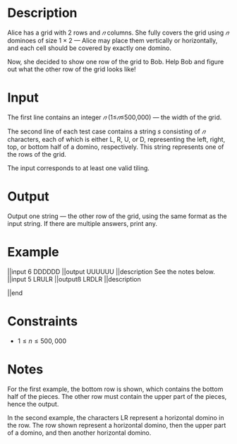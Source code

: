 # Description
Alice has a grid with $2$ rows and $𝑛$ columns. She fully covers the grid using $𝑛$ dominoes of size $1×2$ — Alice may place them vertically or horizontally, and each cell should be covered by exactly one domino.  

Now, she decided to show one row of the grid to Bob. Help Bob and figure out what the other row of the grid looks like!

# Input
The first line contains an integer $𝑛$ (1≤$𝑛$≤500,000) — the width of the grid.


The second line of each test case contains a string $s$ consisting of $𝑛$ characters, each of which is either L, R, U, or D, representing the left, right, top, or bottom half of a domino, respectively. This string represents one of the rows of the grid. 

The input corresponds to at least one valid tiling.

# Output

Output one string — the other row of the grid, using the same format as the input string. If there are multiple answers, print any.

# Example
||input
6
DDDDDD
||output
UUUUUU
||description
See the notes below. 
||input
5
LRULR
||outputß
LRDLR
||description

||end

# Constraints
* $1 \leq n \leq 500,000$

# Notes
For the first example, the bottom row is shown, which contains the bottom half of the pieces. The other row must contain the upper part of the pieces, hence the output. 

In the second example, the characters LR represent a horizontal domino in the row. The row shown represent a horizontal domino, then the upper part of a domino, and then another horizontal domino. 